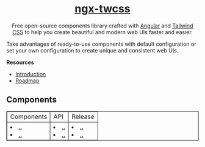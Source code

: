 <a href="https://github.com/William-Mba/ngx-twcss">
<div align="center">
    <h1>ngx-twcss</h1>
</div>
</a>

<p align="center">Free open-source components library crafted with <a href="https://angular.dev/">Angular</a> and <a href="https://tailwindcss.com/docs/installation">Tailwind CSS</a> to help you create beautiful and modern web UIs faster and easier.
</p>

Take advantages of ready-to-use components with default configuration or set your own configuration to create unique and consistent web UIs.

**Resources**

-   [Introduction](docs/intro.md)
-   [Roadmap](docs/roadmap.md)
<!-- TODO: complete docs
-   [Quick start](docs/quick-start.md)
-   [Component docs](docs/components/)
-   [Browser support and FAQ](docs/support.md) -->

## Components

<table style="border:1px solid;" >
  <tr>
    <td style="border:1px solid;" >Components</td>
    <td style="border:1px solid;" >API</td>
    <td style="border:1px solid;" >Release</td>
  </tr>
  <tr>
    <td style="border:1px solid;" >
      <li>
        <a href="https://github.com/William-Mba/ngx-twcss">..</a>
      </li>
      <li>
        <a href="https://github.com/William-Mba/ngx-twcss">..</a>
      </li>
    </td>
    <td style="border:1px solid;" >
      <li>
        <a href="https://github.com/William-Mba/ngx-twcss">..</a>
      </li>
      <li>
        <a href="https://github.com/William-Mba/ngx-twcss">..</a>
      </li>
    </td>
    <td style="border:1px solid;" >
      <li>
        <a href="https://github.com/William-Mba/ngx-twcss">..</a>
      </li>
      <li>
        <a href="https://github.com/William-Mba/ngx-twcss">..</a>
      </li>
    </td>
  </tr>
</table>

